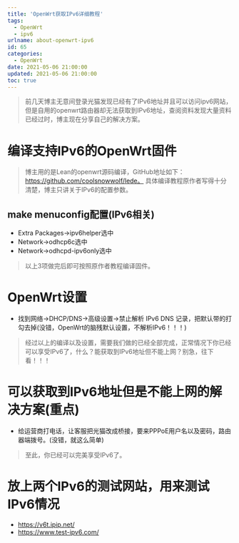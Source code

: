```yaml
---
title: 'OpenWrt获取IPv6详细教程'
tags:
  - OpenWrt
  - ipv6
urlname: about-openwrt-ipv6
id: 65
categories:
  - OpenWrt
date: 2021-05-06 21:00:00
updated: 2021-05-06 21:00:00
toc: true
---
```


> 前几天博主无意间登录光猫发现已经有了IPv6地址并且可以访问ipv6网站，但是自用的openwrt路由器却无法获取到IPv6地址，查阅资料发现大量资料已经过时，博主现在分享自己的解决方案。

# 编译支持IPv6的OpenWrt固件
> 博主用的是Lean的openwrt源码编译，GitHub地址如下：https://github.com/coolsnowwolf/lede。 具体编译教程原作者写得十分清楚，博主只讲关于IPv6的配置参数。
## make menuconfig配置(IPv6相关)
* Extra Packages->ipv6helper选中
* Network->odhcp6c选中
* Network->odhcpd-ipv6only选中

> 以上3项做完后即可按照原作者教程编译固件。

# OpenWrt设置
* 找到网络->DHCP/DNS->高级设置->禁止解析 IPv6 DNS 记录，把默认带的打勾去掉(没错，OpenWrt的脑残默认设置，不解析IPv6！！！)

> 经过以上的编译以及设置，需要我们做的已经全部完成，正常情况下你已经可以享受IPv6了，什么？能获取到IPv6地址但不能上网？别急，往下看！！！

# 可以获取到IPv6地址但是不能上网的解决方案(重点)

* 给运营商打电话，让客服把光猫改成桥接，要来PPPoE用户名以及密码，路由器端拨号。(没错，就这么简单)

> 至此，你已经可以完美享受IPv6了。

# 放上两个IPv6的测试网站，用来测试IPv6情况
* https://v6t.ipip.net/
* https://www.test-ipv6.com/
